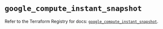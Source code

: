# `google_compute_instant_snapshot`

Refer to the Terraform Registry for docs: [`google_compute_instant_snapshot`](https://registry.terraform.io/providers/hashicorp/google/6.42.0/docs/resources/compute_instant_snapshot).
